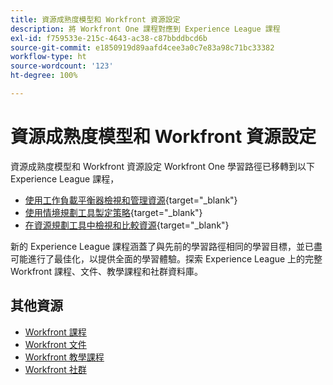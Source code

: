 ```yaml
---
title: 資源成熟度模型和 Workfront 資源設定
description: 將 Workfront One 課程對應到 Experience League 課程
exl-id: f759533e-215c-4643-ac38-c87bbddbcd6b
source-git-commit: e1850919d89aafd4cee3a0c7e83a98c71bc33382
workflow-type: ht
source-wordcount: '123'
ht-degree: 100%

---
```


# 資源成熟度模型和 Workfront 資源設定

資源成熟度模型和 Workfront 資源設定 Workfront One 學習路徑已移轉到以下 Experience League 課程，

* [使用工作負載平衡器檢視和管理資源](https://experienceleague.adobe.com/?recommended=Workfront-L-1-2022.1.workloadbalancer){target="_blank"}
* [使用情境規劃工具製定策略](https://experienceleague.adobe.com/?recommended=Workfront-L-1-2022.1.scenarioplanner){target="_blank"}
* [在資源規劃工具中檢視和比較資源](https://experienceleague.adobe.com/?recommended=Workfront-L-1-2022.1.resourceplanner){target="_blank"}

新的 Experience League 課程涵蓋了與先前的學習路徑相同的學習目標，並已盡可能進行了最佳化，以提供全面的學習體驗。探索 Experience League 上的完整 Workfront 課程、文件、教學課程和社群資料庫。

## 其他資源

* [Workfront 課程](https://experienceleague.adobe.com/?lang=en&amp;Solution=Workfront#courses)
* [Workfront 文件](https://experienceleague.adobe.com/docs/workfront.html)
* [Workfront 教學課程](https://experienceleague.adobe.com/docs/workfront-learn/tutorials-workfront/home.html)
* [Workfront 社群](https://experienceleaguecommunities.adobe.com/t5/workfront/ct-p/workfront)
